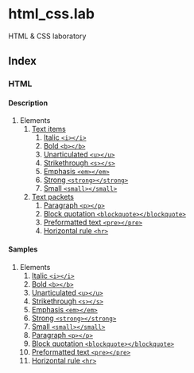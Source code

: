 # html_css.lab

HTML & CSS laboratory

## Index

### HTML

#### Description

1. Elements
    1. [Text items](html/doc/elements/text_items/README.md)
        1. [Italic `<i></i>`](html/doc/elements/text_items/README.md#italic)
        2. [Bold `<b></b>`](html/doc/elements/text_items/README.md#bold)
        3. [Unarticulated `<u></u>`](html/doc/elements/text_items/README.md#unarticulated)
        4. [Strikethrough `<s></s>`](html/doc/elements/text_items/README.md#strikethrough)
        5. [Emphasis `<em></em>`](html/doc/elements/text_items/README.md#emphasis)
        6. [Strong `<strong></strong>`](html/doc/elements/text_items/README.md#strong)
        7. [Small `<small></small>`](html/doc/elements/text_items/README.md#small)
    2. [Text packets](html/doc/elements/text_packets/README.md)
        1. [Paragraph `<p></p>`](html/doc/elements/text_packets/README.md#paragraph)
        2. [Block quotation `<blockquote></blockquote>`](html/doc/elements/text_packets/README.md#block-quotation)
        3. [Preformatted text `<pre></pre>`](html/doc/elements/text_packets/README.md#preformatted-text)
        4. [Horizontal rule `<hr>`](html/doc/elements/text_packets/README.md#horizontal-rule)

#### Samples

1. Elements
    1. [Italic `<i></i>`](html/samples/elements/i/)
    2. [Bold `<b></b>`](html/samples/elements/b/)
    3. [Unarticulated `<u></u>`](html/samples/elements/u/)
    4. [Strikethrough `<s></s>`](html/samples/elements/s/)
    5. [Emphasis `<em></em>`](html/samples/elements/em/)
    6. [Strong `<strong></strong>`](html/samples/elements/strong/)
    7. [Small `<small></small>`](html/samples/elements/small/)
    8. [Paragraph `<p></p>`](html/samples/elements/p/)
    9. [Block quotation `<blockquote></blockquote>`](html/samples/elements/blockquote/)
    10. [Preformatted text `<pre></pre>`](html/samples/elements/pre/)
    11. [Horizontal rule `<hr>`](html/samples/elements/hr/)
